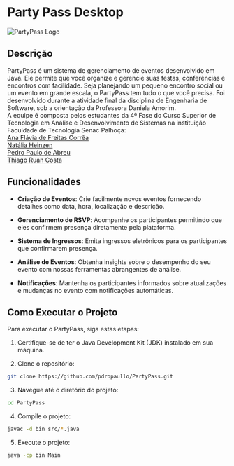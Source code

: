 # Party Pass Desktop

![PartyPass Logo](https://github.com/pdropaullo/PartyPass/blob/main/logo.png)

## Descrição

PartyPass é um sistema de gerenciamento de eventos desenvolvido em Java. Ele permite que você organize e gerencie suas festas, conferências e encontros com facilidade. Seja planejando um pequeno encontro social ou um evento em grande escala, o PartyPass tem tudo o que você precisa.
Foi desenvolvido durante a atividade final da disciplina de Engenharia de Software, sob a orientação da Professora Daniela Amorim.  
A equipe é composta pelos estudantes da 4ª Fase do Curso Superior de Tecnologia em Análise e Desenvolvimento de Sistemas na instituição Faculdade de Tecnologia Senac Palhoça:  
[Ana Flávia de Freitas Corrêa](https://github.com/AnaFlaviaCorrea)  
[Natália Heinzen](https://github.com/natalia-hnzn)  
[Pedro Paulo de Abreu](https://github.com/pdropaullo)  
[Thiago Ruan Costa](https://github.com/Thiagor34) 

## Funcionalidades

- **Criação de Eventos**: Crie facilmente novos eventos fornecendo detalhes como data, hora, localização e descrição.

- **Gerenciamento de RSVP**: Acompanhe os participantes permitindo que eles confirmem presença diretamente pela plataforma.

- **Sistema de Ingressos**: Emita ingressos eletrônicos para os participantes que confirmarem presença.

- **Análise de Eventos**: Obtenha insights sobre o desempenho do seu evento com nossas ferramentas abrangentes de análise.

- **Notificações**: Mantenha os participantes informados sobre atualizações e mudanças no evento com notificações automáticas.

## Como Executar o Projeto

Para executar o PartyPass, siga estas etapas:

1. Certifique-se de ter o Java Development Kit (JDK) instalado em sua máquina.

2. Clone o repositório:
```bash
git clone https://github.com/pdropaullo/PartyPass.git
```
3. Navegue até o diretório do projeto:
```bash
cd PartyPass
```
4. Compile o projeto:
```bash
javac -d bin src/*.java
```
5. Execute o projeto:
```bash
java -cp bin Main
```
